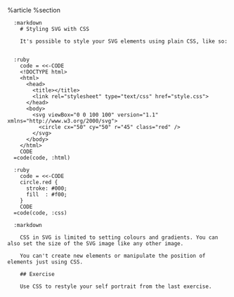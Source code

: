 %article
    %section
  
      :markdown
        # Styling SVG with CSS
  
        It's possible to style your SVG elements using plain CSS, like so:
  
  
      :ruby
        code = <<-CODE
        <!DOCTYPE html>
        <html>
          <head>
            <title></title>
            <link rel="stylesheet" type="text/css" href="style.css">
          </head>
          <body>
            <svg viewBox="0 0 100 100" version="1.1" xmlns="http://www.w3.org/2000/svg">
              <circle cx="50" cy="50" r="45" class="red" />
            </svg>
          </body>
        </html>
        CODE
      =code(code, :html)
  
      :ruby
        code = <<-CODE
        circle.red {
          stroke: #000;
          fill  : #f00;
        }
        CODE
      =code(code, :css)
  
      :markdown
  
        CSS in SVG is limited to setting colours and gradients. You can also set the size of the SVG image like any other image.
  
        You can't create new elements or manipulate the position of elements just using CSS.
  
        ## Exercise
  
        Use CSS to restyle your self portrait from the last exercise.
  
  
